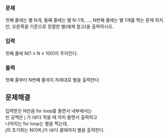 ### 문제
첫째 줄에는 별 N개, 둘째 줄에는 별 N-1개, ..., N번째 줄에는 별 1개를 찍는 문제
하지만, 오른쪽을 기준으로 정렬한 별(예제 참고)을 출력하시오.

### 입력
첫째 줄에 N(1 ≤ N ≤ 100)이 주어진다.

### 출력
첫째 줄부터 N번째 줄까지 차례대로 별을 출력한다.

## 문제해결
입력받은 N만큼 for loop를 돌면서 내부에서는  
빈 공백은 j 가 i보다 작을 때 까지 돌면서 출력하고  
나머지는 for loop는 별을 찍는데,   
j의 초기화는 N이며  j가 i보다 클때까지 별을 출력한다.  
